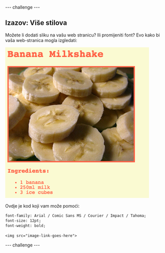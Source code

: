 \--- challenge \---

## Izazov: Više stilova

Možete li dodati sliku na vašu web stranicu? Ili promijeniti font? Evo kako bi vaša web-stranica mogla izgledati:

![screenshot](images/recipe-final.png)

Ovdje je kod koji vam može pomoći:

    font-family: Arial / Comic Sans MS / Courier / Impact / Tahoma;
    font-size: 12pt;
    font-weight: bold;
    
    <img src="image-link-goes-here">
    

\--- challenge \---